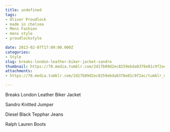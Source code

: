 ```yaml
---
title: undefined
tags:
- Oliver Proudlock
- made in chelsea
- Mens Fashion
- mens style
- proudlockstyle

date: 2013-02-07T17:09:00.000Z
categories:
- Style
slug: breaks-london-leather-biker-jacket-sandro
thumbnail: https://78.media.tumblr.com/2d17b09d2ec8259ebda8376e81c9f2ac/tumblr_mhv0zgokgZ1rhrm24o1_r1_540.jpg
attachments:
- https://78.media.tumblr.com/2d17b09d2ec8259ebda8376e81c9f2ac/tumblr_mhv0zgokgZ1rhrm24o1_r1_1280.jpg

---
```


Breaks London Leather Biker Jacket 

  Sandro Knitted Jumper 

  Diesel Black Tepphar Jeans 

  Ralph Lauren Boots
